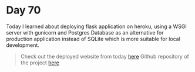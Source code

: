 Day 70
================================================================================

Today I learned about deploying flask application on heroku, using a WSGI server
with gunicorn and Postgres Database as an alternative for production application
instead of SQLite which is more suitable for local development.

> Check out the deployed website from today [here](https://utsav-blog.herokuapp.com/)
> Github repository of the project [here](https://github.com/pinnheads/flask-blog)
